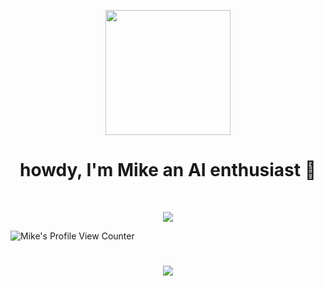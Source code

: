<p align="center">
  <a href="https://github.com/molexai"><img width=200 src="https://github.com/user-attachments/assets/4542ca2a-302e-427c-b345-bfb796e2f902"></a>
</p>

<h1 align="center">
  howdy, I'm Mike an AI enthusiast 👋
</h1> 
<br/>

<p align="center">
  <img src="https://github-readme-streak-stats.herokuapp.com/?user=drkostas&theme=gotham"/>
</p>

<img float="middle" src="https://komarev.com/ghpvc/?username=michaelthechef" alt="Mike's Profile View Counter">
<h1></h1>

<p align="center">
  <img src="https://skillicons.dev/icons?i=java,ts,py,rust,c,docker,git,github,githubactions,gitlab,gradle,kubernetes,linux"/>
</p>

